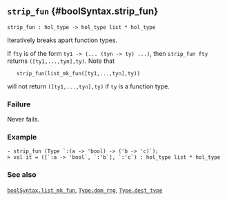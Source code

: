 ## `strip_fun` {#boolSyntax.strip_fun}


```
strip_fun : hol_type -> hol_type list * hol_type
```



Iteratively breaks apart function types.


If `fty` is of the form `ty1 -> (... (tyn -> ty) ...)`, then
`strip_fun fty` returns `([ty1,...,tyn],ty)`. Note that
    
       strip_fun(list_mk_fun([ty1,...,tyn],ty))
    
will not return `([ty1,...,tyn],ty)` if `ty` is a function type.

### Failure

Never fails.

### Example

    
    - strip_fun (Type `:(a -> 'bool) -> ('b -> 'c)`);
    > val it = ([`:a -> 'bool`, `:'b`], `:'c`) : hol_type list * hol_type
    

### See also

[`boolSyntax.list_mk_fun`](#boolSyntax.list_mk_fun), [`Type.dom_rng`](#Type.dom_rng), [`Type.dest_type`](#Type.dest_type)

